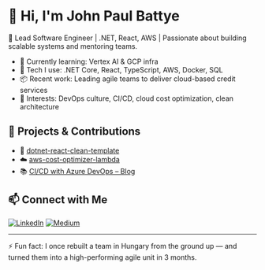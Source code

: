 # 👋 Hi, I'm John Paul Battye

🚀 Lead Software Engineer | .NET, React, AWS | Passionate about building scalable systems and mentoring teams.

- 🧠 Currently learning: Vertex AI & GCP infra
- 🧰 Tech I use: .NET Core, React, TypeScript, AWS, Docker, SQL
- 📦 Recent work: Leading agile teams to deliver cloud-based credit services
- 🧪 Interests: DevOps culture, CI/CD, cloud cost optimization, clean architecture

## 🔧 Projects & Contributions

- 🔗 [dotnet-react-clean-template](https://github.com/yourproject)
- ☁️ [aws-cost-optimizer-lambda](https://github.com/yourproject)
- 📚 [CI/CD with Azure DevOps – Blog](https://yourblog.medium.com)

## 📫 Connect with Me

[![LinkedIn](https://img.shields.io/badge/LinkedIn-blue?logo=linkedin&style=flat)](https://linkedin.com/in/yourprofile)
[![Medium](https://img.shields.io/badge/Blog-Medium-black?logo=medium)](https://battyedev.medium.com)

---

⚡ Fun fact: I once rebuilt a team in Hungary from the ground up — and turned them into a high-performing agile unit in 3 months.
